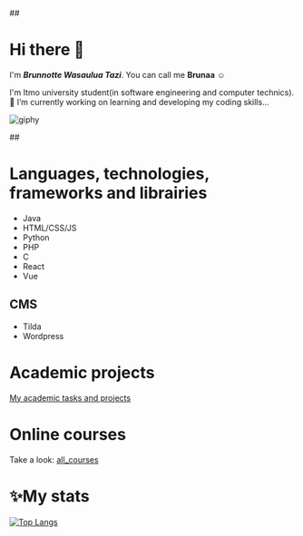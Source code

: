 ##<h1>Hi there 👋</h1>
I'm <strong><i>Brunnotte Wasaulua Tazi</i></strong>. You can call me <strong>Brunaa</strong> ☺️
<p>I'm Itmo university student(in software engineering and computer technics).<br/>
🔭 I’m currently working on learning and developing my coding skills...</p>

![giphy](https://user-images.githubusercontent.com/82088279/177901847-89d24bcf-564f-45b6-a77f-09d92f624a1f.gif)

##<h1>Languages, technologies, frameworks and librairies</h1>
- Java
- HTML/CSS/JS
- Python
- PHP
- C
- React
- Vue

## CMS
- Tilda
- Wordpress

## <h1>Academic projects</h1>
[My academic tasks and projects](https://gitlab.se.ifmo.ru/briseisse)

## <h1>Online courses</h1>
Take a look:
[all_courses](https://docs.google.com/document/d/1mfTHjF9DO8iUCJ9De_ZgRl9xXHZuKEUh03KM3ziEnFM/edit?usp=sharing)

## <h1>✨My stats</h1>
[![Top Langs](https://github-readme-stats.vercel.app/api/top-langs/?username=sabahoth01)](https://github.com/sabahoth01/github-readme-stats)

<!--
**sabahoth01/sabahoth01** is a ✨ _special_ ✨ repository because its `README.md` (this file) appears on your GitHub profile.

Here are some ideas to get you started:

- 🔭 I’m currently working on ...
- 🌱 I’m currently learning ...
- 👯 I’m looking to collaborate on ...
- 🤔 I’m looking for help with ...
- 💬 Ask me about ...
- 📫 How to reach me: ...
- 😄 Pronouns: ...
- ⚡ Fun fact: ...
-->
